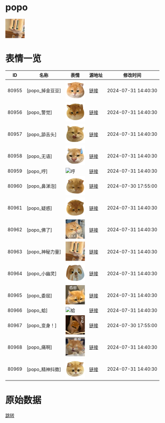 # popo

<img src="./cover.png" height="60" alt="cover" />

# 表情一览

|ID|名称|表情|源地址|修改时间|
|----|----|----|----|----|
|80955|[popo_掉金豆豆]|<img src="./pic/080955_%5Bpopo_掉金豆豆%5D.png" height="60" alt="掉金豆豆"/>|[链接](https://i0.hdslb.com/bfs/garb/da76ce1a8cd37c23855a1edfb359ff289342bea6.png)|2024-07-31 14:40:30|
|80956|[popo_警觉]|<img src="./pic/080956_%5Bpopo_警觉%5D.png" height="60" alt="警觉"/>|[链接](https://i0.hdslb.com/bfs/garb/e05bd7affc1f862e992257538f08cfec1e0ce61f.png)|2024-07-31 14:40:30|
|80957|[popo_舔舌头]|<img src="./pic/080957_%5Bpopo_舔舌头%5D.png" height="60" alt="舔舌头"/>|[链接](https://i0.hdslb.com/bfs/garb/fd1e1fdd80b7d6f92ed408a2108495d8aa891d8d.png)|2024-07-31 14:40:30|
|80958|[popo_无语]|<img src="./pic/080958_%5Bpopo_无语%5D.png" height="60" alt="无语"/>|[链接](https://i0.hdslb.com/bfs/garb/af06bc1da673dc260ae5e304a472ce5dae047538.png)|2024-07-31 14:40:30|
|80959|[popo_哼]|<img src="./pic/080959_%5Bpopo_哼%5D.png" height="60" alt="哼"/>|[链接](https://i0.hdslb.com/bfs/garb/6ca46e041540312a8baf52144fd54b1a907fd743.png)|2024-07-31 14:40:30|
|80960|[popo_鼻涕泡]|<img src="./pic/080960_%5Bpopo_鼻涕泡%5D.png" height="60" alt="鼻涕泡"/>|[链接](https://i0.hdslb.com/bfs/garb/6af73b98cc88ce06a89e04e27452272d35f12588.png)|2024-07-30 17:55:00|
|80961|[popo_疑惑]|<img src="./pic/080961_%5Bpopo_疑惑%5D.png" height="60" alt="疑惑"/>|[链接](https://i0.hdslb.com/bfs/garb/68c62f66f273805562e3484ca0b1a56b45155ff8.png)|2024-07-31 14:40:30|
|80962|[popo_佛了]|<img src="./pic/080962_%5Bpopo_佛了%5D.png" height="60" alt="佛了"/>|[链接](https://i0.hdslb.com/bfs/garb/253a84f700e3683d48169174fa34d82f5d69fccb.png)|2024-07-31 14:40:30|
|80963|[popo_神秘力量]|<img src="./pic/080963_%5Bpopo_神秘力量%5D.png" height="60" alt="神秘力量"/>|[链接](https://i0.hdslb.com/bfs/garb/91601174c3bef5bdaff036d160be2892171c41d4.png)|2024-07-31 14:40:30|
|80964|[popo_小幽灵]|<img src="./pic/080964_%5Bpopo_小幽灵%5D.png" height="60" alt="小幽灵"/>|[链接](https://i0.hdslb.com/bfs/garb/c1ca4a6cdb8519f4041600362ffd9d991500ce49.png)|2024-07-31 14:40:30|
|80965|[popo_委屈]|<img src="./pic/080965_%5Bpopo_委屈%5D.png" height="60" alt="委屈"/>|[链接](https://i0.hdslb.com/bfs/garb/7e465256c3ed9b99fae4eddeb356f6c6e4924bd3.png)|2024-07-31 14:40:30|
|80966|[popo_蛤]|<img src="./pic/080966_%5Bpopo_蛤%5D.png" height="60" alt="蛤"/>|[链接](https://i0.hdslb.com/bfs/garb/88511be5dd5d19617ca2f90e16bfbe12f369f41b.png)|2024-07-31 14:40:30|
|80967|[popo_变身！]|<img src="./pic/080967_%5Bpopo_变身！%5D.png" height="60" alt="变身！"/>|[链接](https://i0.hdslb.com/bfs/garb/f880937564b2f47fb6375bdf49402225771683ca.png)|2024-07-30 17:55:00|
|80968|[popo_痛啊]|<img src="./pic/080968_%5Bpopo_痛啊%5D.png" height="60" alt="痛啊"/>|[链接](https://i0.hdslb.com/bfs/garb/97849ad6bdc7cdcd85015d3803cba30884c94bd6.png)|2024-07-31 14:40:30|
|80969|[popo_精神抖擞]|<img src="./pic/080969_%5Bpopo_精神抖擞%5D.png" height="60" alt="精神抖擞"/>|[链接](https://i0.hdslb.com/bfs/garb/e59b64730c9b03c997c83090e9159351bf179629.png)|2024-07-31 14:40:30|

# 原始数据

[跳转](./raw.json)


